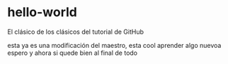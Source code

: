 # hello-world
El clásico de los clásicos del tutorial de GitHub

esta ya es una modificación del maestro, esta cool aprender algo nuevoa
espero y ahora si quede bien al final de todo
